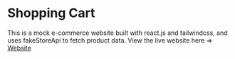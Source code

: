 # Shopping Cart

This is a mock e-commerce website built with react.js and tailwindcss, and uses fakeStoreApi to fetch product data.
View the live website here => [Website](https://sahara-e-commerce.netlify.app/)
